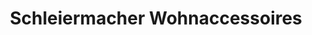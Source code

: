 ---
title: "Schleiermacher Wohnaccessoires"
url: /euskirchen/schleiermacher-wohnaccessoires/
shop: Raumausstattung
---